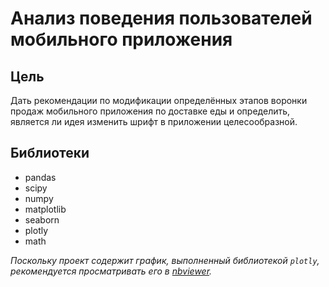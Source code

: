 # Анализ поведения пользователей мобильного приложения
## Цель
Дать рекомендации по модификации определённых этапов воронки продаж мобильного приложения по доставке еды и определить, является ли идея изменить шрифт в приложении целесообразной.
## Библиотеки
* pandas
* scipy
* numpy
* matplotlib
* seaborn
* plotly
* math

*Поскольку проект содержит график, выполненный библиотекой `plotly`, рекомендуется просматривать его в [nbviewer](https://nbviewer.org/github/a-ermakova/yandex_praktikum_projects/blob/main/app_aab_test/app_aab_test.ipynb).*